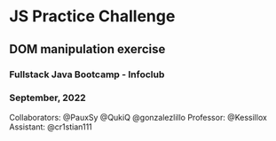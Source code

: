 # JS Practice Challenge
## DOM manipulation exercise 
### Fullstack Java Bootcamp - Infoclub
### September, 2022

Collaborators: @PauxSy @QukiQ @gonzalezlillo
Professor: @Kessillox
Assistant: @cr1stian111
